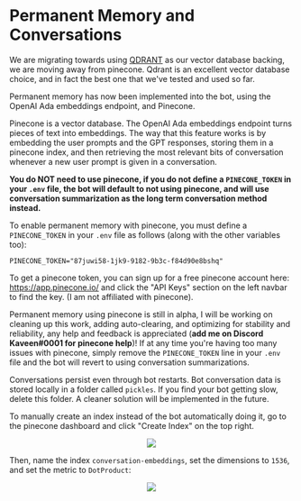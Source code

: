 # Permanent Memory and Conversations
We are migrating towards using [QDRANT](https://qdrant.tech/) as our vector database backing, we are moving away from pinecone. Qdrant is an excellent vector database choice, and in fact the best one that we've tested and used so far. 

Permanent memory has now been implemented into the bot, using the OpenAI Ada embeddings endpoint, and Pinecone.  
  
Pinecone is a vector database. The OpenAI Ada embeddings endpoint turns pieces of text into embeddings. The way that this feature works is by embedding the user prompts and the GPT responses, storing them in a pinecone index, and then retrieving the most relevant bits of conversation whenever a new user prompt is given in a conversation.  
  
**You do NOT need to use pinecone, if you do not define a `PINECONE_TOKEN` in your `.env` file, the bot will default to not using pinecone, and will use conversation summarization as the long term conversation method instead.**  
  
To enable permanent memory with pinecone, you must define a `PINECONE_TOKEN` in your `.env` file as follows (along with the other variables too):  
```env  
PINECONE_TOKEN="87juwi58-1jk9-9182-9b3c-f84d90e8bshq"  
```  
  
To get a pinecone token, you can sign up for a free pinecone account here: https://app.pinecone.io/ and click the "API Keys" section on the left navbar to find the key. (I am not affiliated with pinecone).  

Permanent memory using pinecone is still in alpha, I will be working on cleaning up this work, adding auto-clearing, and optimizing for stability and reliability, any help and feedback is appreciated (**add me on Discord Kaveen#0001 for pinecone help**)! If at any time you're having too many issues with pinecone, simply remove the `PINECONE_TOKEN` line in your `.env` file and the bot will revert to using conversation summarizations.  

Conversations persist even through bot restarts. Bot conversation data is stored locally in a folder called `pickles`. If you find your bot getting slow, delete this folder. A cleaner solution will be implemented in the future.

To manually create an index instead of the bot automatically doing it, go to the pinecone dashboard and click "Create Index" on the top right.  
  
<center><img src="https://i.imgur.com/L9LXVE0.png"/></center>  
  
Then, name the index `conversation-embeddings`, set the dimensions to `1536`, and set the metric to `DotProduct`:  
  
<center><img src="https://i.imgur.com/zoeLsrw.png"/></center> 
